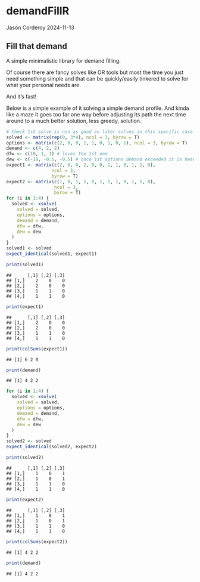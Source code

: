 demandFillR
================
Jason Corderoy
2024-11-13

## Fill that demand

A simple minimalistic library for demand filling.

Of course there are fancy solves like OR tools but most the time you
just need something simple and that can be quickly/easily tinkered to
solve for what your personal needs are.

And it’s fast!

Below is a simple example of it solving a simple demand profile. And
kinda like a maze it goes too far one way before adjusting its path the
next time around to a much better solution, less greedy, solution.

``` r
# Check 1st solve is non as good as later solves in this specific case
solved <- matrix(rep(0, 3*4), ncol = 3, byrow = T)
options <- matrix(c(2, 0, 0, 1, 1, 0, 1, 0, 1), ncol = 3, byrow = T)
demand <- c(4, 2, 2)
dfw <- c(10, 1, 1) # loves the 1st one
dew <- c(-10, -0.5, -0.5) # once 1st options demand exceeded it is heavily penalized
expect1 <- matrix(c(2, 0, 0, 2, 0, 0, 1, 1, 0, 1, 1, 0),
                 ncol = 3,
                 byrow = T)
expect2 <- matrix(c(1, 0, 1, 1, 0, 1, 1, 1, 0, 1, 1, 0),
                  ncol = 3,
                  byrow = T)
for (i in 1:4) {
  solved <- xsolve(
    solved = solved,
    options = options,
    demand = demand,
    dfw = dfw,
    dew = dew
  )
}
solved1 <- solved
expect_identical(solved1, expect1)

print(solved1)
```

    ##      [,1] [,2] [,3]
    ## [1,]    2    0    0
    ## [2,]    2    0    0
    ## [3,]    1    1    0
    ## [4,]    1    1    0

``` r
print(expect1)
```

    ##      [,1] [,2] [,3]
    ## [1,]    2    0    0
    ## [2,]    2    0    0
    ## [3,]    1    1    0
    ## [4,]    1    1    0

``` r
print(colSums(expect1))
```

    ## [1] 6 2 0

``` r
print(demand)
```

    ## [1] 4 2 2

``` r
for (i in 1:4) {
  solved <- xsolve(
    solved = solved,
    options = options,
    demand = demand,
    dfw = dfw,
    dew = dew
  )
}
solved2 <- solved
expect_identical(solved2, expect2)

print(solved2)
```

    ##      [,1] [,2] [,3]
    ## [1,]    1    0    1
    ## [2,]    1    0    1
    ## [3,]    1    1    0
    ## [4,]    1    1    0

``` r
print(expect2)
```

    ##      [,1] [,2] [,3]
    ## [1,]    1    0    1
    ## [2,]    1    0    1
    ## [3,]    1    1    0
    ## [4,]    1    1    0

``` r
print(colSums(expect2))
```

    ## [1] 4 2 2

``` r
print(demand)
```

    ## [1] 4 2 2
